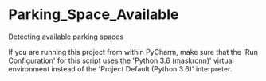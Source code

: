 # Parking_Space_Available
Detecting available parking spaces

If you are running this project from within PyCharm, make sure that the 'Run Configuration' for this script
uses the 'Python 3.6 (maskrcnn)' virtual environment instead of the 'Project Default (Python 3.6)' interpreter.
